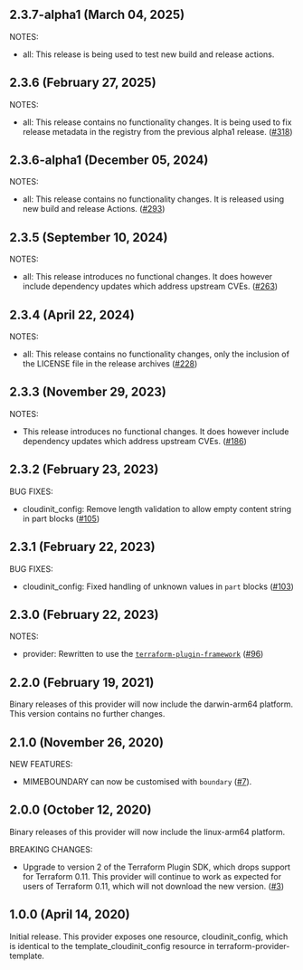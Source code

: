 ## 2.3.7-alpha1 (March 04, 2025)

NOTES:

* all: This release is being used to test new build and release actions.

## 2.3.6 (February 27, 2025)

NOTES:

* all: This release contains no functionality changes. It is being used to fix release metadata in the registry from the previous alpha1 release. ([#318](https://github.com/hashicorp/terraform-provider-cloudinit/issues/318))

## 2.3.6-alpha1 (December 05, 2024)

NOTES:

* all: This release contains no functionality changes. It is released using new build and release Actions. ([#293](https://github.com/hashicorp/terraform-provider-cloudinit/issues/293))

## 2.3.5 (September 10, 2024)

NOTES:

* all: This release introduces no functional changes. It does however include dependency updates which address upstream CVEs. ([#263](https://github.com/hashicorp/terraform-provider-cloudinit/issues/263))

## 2.3.4 (April 22, 2024)

NOTES:

* all: This release contains no functionality changes, only the inclusion of the LICENSE file in the release archives ([#228](https://github.com/hashicorp/terraform-provider-cloudinit/issues/228))

## 2.3.3 (November 29, 2023)

NOTES:

* This release introduces no functional changes. It does however include dependency updates which address upstream CVEs. ([#186](https://github.com/hashicorp/terraform-provider-cloudinit/issues/186))

## 2.3.2 (February 23, 2023)

BUG FIXES:

* cloudinit_config: Remove length validation to allow empty content string in part blocks ([#105](https://github.com/hashicorp/terraform-provider-cloudinit/issues/105))

## 2.3.1 (February 22, 2023)

BUG FIXES:

* cloudinit_config: Fixed handling of unknown values in `part` blocks ([#103](https://github.com/hashicorp/terraform-provider-cloudinit/issues/103))

## 2.3.0 (February 22, 2023)

NOTES:

* provider: Rewritten to use the [`terraform-plugin-framework`](https://www.terraform.io/plugin/framework) ([#96](https://github.com/hashicorp/terraform-provider-cloudinit/issues/96))

## 2.2.0 (February 19, 2021)

Binary releases of this provider will now include the darwin-arm64 platform. This version contains no further changes.

## 2.1.0 (November 26, 2020)

NEW FEATURES:

* MIMEBOUNDARY can now be customised with `boundary` ([#7](https://github.com/hashicorp/terraform-provider-cloudinit/issues/7)).

## 2.0.0 (October 12, 2020)

Binary releases of this provider will now include the linux-arm64 platform.

BREAKING CHANGES:

* Upgrade to version 2 of the Terraform Plugin SDK, which drops support for Terraform 0.11. This provider will continue to work as expected for users of Terraform 0.11, which will not download the new version. ([#3](https://github.com/hashicorp/terraform-provider-cloudinit/issues/3))

## 1.0.0 (April 14, 2020)

Initial release. This provider exposes one resource, cloudinit_config, which is identical to the template_cloudinit_config resource in terraform-provider-template.
